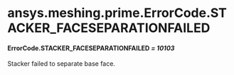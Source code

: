 # ansys.meshing.prime.ErrorCode.STACKER_FACESEPARATIONFAILED



#### ErrorCode.STACKER_FACESEPARATIONFAILED *= 10103*

Stacker failed to separate base face.

<!-- !! processed by numpydoc !! -->
